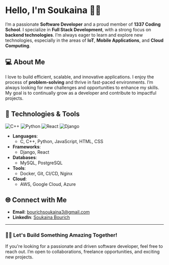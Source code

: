 # Hello, I'm Soukaina  👩‍💻

I’m a passionate **Software Developer** and a proud member of **1337 Coding School**. I specialize in **Full Stack Development**, with a strong focus on **backend technologies**. I’m always eager to learn and explore new technologies, especially in the areas of **IoT**, **Mobile Applications**, and **Cloud Computing**.

## 💻 About Me
I love to build efficient, scalable, and innovative applications. I enjoy the process of **problem-solving** and thrive in fast-paced environments. I’m always looking for new challenges and opportunities to enhance my skills. My goal is to continually grow as a developer and contribute to impactful projects.

## 🚀 Technologies & Tools
![C++](https://img.shields.io/badge/C%2B%2B-00599C?style=flat&logo=c%2B%2B&logoColor=white)
![Python](https://img.shields.io/badge/Python-3776AB?style=flat&logo=python&logoColor=white)
![React](https://img.shields.io/badge/React-61DAFB?style=flat&logo=react&logoColor=black)
![Django](https://img.shields.io/badge/Django-092E20?style=flat&logo=django&logoColor=white)

- **Languages**: 
  - C, C++, Python, JavaScript, HTML, CSS
- **Frameworks**:
  - Django, React
- **Databases**: 
  - MySQL, PostgreSQL
- **Tools**:
  - Docker, Git, CI/CD, Nginx
- **Cloud**:
  - AWS, Google Cloud, Azure

## 🌐 Connect with Me

- **Email**: [bourichsoukaina3@gmail.com](mailto:bourichsoukaina3@gmail.com)
- **LinkedIn**: [Soukaina Bourich](https://www.linkedin.com/in/soukaina-b-5b61b71a2/)



---

### 👨‍💻 Let's Build Something Amazing Together!
If you're looking for a passionate and driven software developer, feel free to reach out. I’m open to collaborations, freelance opportunities, and exciting new projects.
